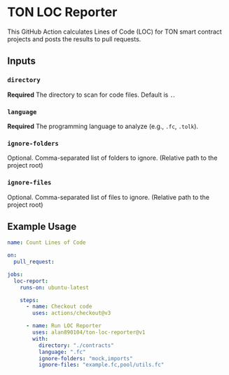 # TON LOC Reporter

This GitHub Action calculates Lines of Code (LOC) for TON smart contract projects and posts the results to pull requests.

## Inputs

### `directory`

**Required** The directory to scan for code files. Default is `.`.

### `language`

**Required** The programming language to analyze (e.g., `.fc`, `.tolk`).

### `ignore-folders`

Optional. Comma-separated list of folders to ignore. (Relative path to the project root)

### `ignore-files`

Optional. Comma-separated list of files to ignore. (Relative path to the project root)

## Example Usage

```yaml
name: Count Lines of Code

on:
  pull_request:

jobs:
  loc-report:
    runs-on: ubuntu-latest

    steps:
      - name: Checkout code
        uses: actions/checkout@v3

      - name: Run LOC Reporter
        uses: alan890104/ton-loc-reporter@v1
        with:
          directory: "./contracts"
          language: ".fc"
          ignore-folders: "mock,imports"
          ignore-files: "example.fc,pool/utils.fc"
```
